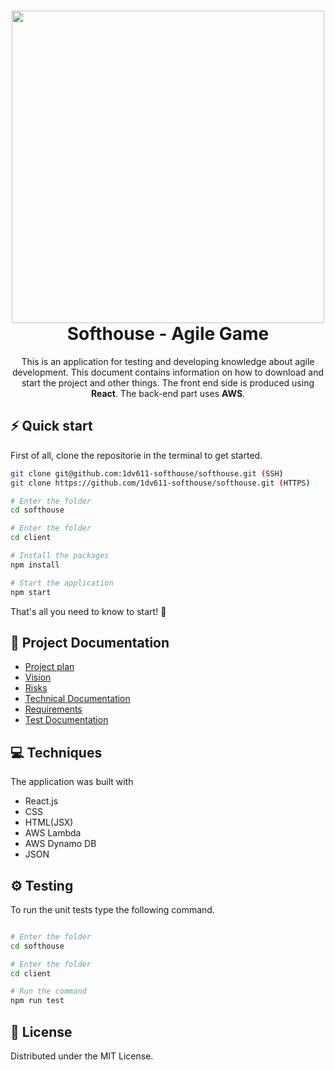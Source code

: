 <h1 align="center">
  <img src="https://www.gnosjoregion.se/img/uploads/2020/06/25/bild-0.png" width="500px"/><br/>
  Softhouse - Agile Game
</h1>
<p align="center">This is an application for testing and developing knowledge about agile development. This document contains information on how to download and start the project and other things. The front end side is produced using <b>React</b>. The back-end part uses <b>AWS</b>.</p>

## ⚡️ Quick start

First of all, clone the repositorie in the terminal to get started.

```bash
git clone git@github.com:1dv611-softhouse/softhouse.git (SSH)
git clone https://github.com/1dv611-softhouse/softhouse.git (HTTPS)
```

```bash
# Enter the folder
cd softhouse

# Enter the folder
cd client

# Install the packages
npm install

# Start the application
npm start
```

That's all you need to know to start! 🎉

## 📖 Project Documentation

- [Project plan](https://docs.google.com/document/d/1krDNAtWzhN3UHhAP5eA0PsYFGF771Tc3PIH_KPXQtFw/edit?usp=sharing)
- [Vision](https://docs.google.com/document/d/1ZaktWakyn4ql5MCiVRBpo_TbHa4nBPeZc1wCP2TX7_8/edit?usp=sharing)
- [Risks](https://docs.google.com/document/d/1Skd2Ikd0c-YDpupH6QlPo4mq9f4FUYYD2QXYClM2iT0/edit?usp=sharing)
- [Technical Documentation](https://docs.google.com/document/d/1HIdfeb0-l0g1pKhvd_U_IsqaW6JMjrqnbJCNdjF479k/edit?usp=sharing)
- [Requirements](https://docs.google.com/document/d/1_765cM2sLQfhSpCXdmLgsxNU1TWJWdO6xLFuzH3P-hs/edit?usp=sharing)
- [Test Documentation](https://docs.google.com/document/d/14-7EZg6saJEDRfewQBDqcv4L6F-ckO8jtAGVPLfugg4/edit?usp=sharing)

## 💻 Techniques

The application was built with

- React.js
- CSS
- HTML(JSX)
- AWS Lambda
- AWS Dynamo DB
- JSON

## ⚙️ Testing

To run the unit tests type the following command.

```bash

# Enter the folder
cd softhouse

# Enter the folder
cd client

# Run the command
npm run test
```

<!-- LICENSE -->

## 📖 License

Distributed under the MIT License.
